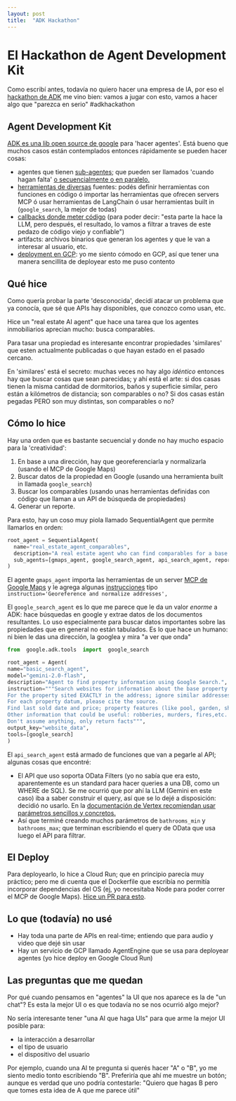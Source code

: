 ```yaml
---
layout: post
title:  "ADK Hackathon"
---
```


# El Hackathon de Agent Development Kit


Como escribí antes, todavía no quiero hacer una empresa de IA, por eso el [hackathon de ADK](https://googlecloudmultiagents.devpost.com/?utm_source=gamma&utm_medium=email&utm_campaign=FY25-Q2-NORTHAM-GOO34096-onlineevent-su-ADKHackathon&utm_content=innovators-newsletter&utm_term=-) me vino bien: vamos a jugar con esto, vamos a hacer algo que "parezca en serio" #adkhackathon

## Agent Development Kit
[ADK es una lib open source de google](https://google.github.io/adk-docs/) para 'hacer agentes'. Está bueno que muchos casos están contemplados entonces rápidamente se pueden hacer cosas:
* agentes que tienen [sub-agentes](https://google.github.io/adk-docs/agents/multi-agents/); que pueden ser llamados 'cuando hagan falta' [o secuencialmente o en paralelo.](https://google.github.io/adk-docs/agents/workflow-agents/)
* [herramientas de diversas](https://google.github.io/adk-docs/tools/) fuentes: podés definir herramientas con funciones en código ó importar las herramientas que ofrecen servers MCP ó usar herramientas de LangChain ó usar herramientas built in (`google_search`, la mejor de todas)
* [callbacks donde meter código](https://google.github.io/adk-docs/callbacks/) (para poder decir: "esta parte la hace la LLM, pero después, el resultado, lo vamos a filtrar a traves de este pedazo de código viejo y confiable")
* artifacts: archivos binarios que generan los agentes y que le van a interesar al usuario, etc.
* [deployment en GCP](https://google.github.io/adk-docs/deploy/): yo me siento cómodo en GCP, así que tener una manera sencillita de deployear esto me puso contento

## Qué hice
Como quería probar la parte 'desconocida', decidí atacar un problema que ya conocía, que sé que APIs hay disponibles, que conozco como usan, etc.

Hice un "real estate AI agent" que hace una tarea que los agentes inmobiliarios aprecian mucho: busca comparables.

Para tasar una propiedad es interesante encontrar propiedades 'similares' que esten actualmente publicadas o que hayan estado en el pasado cercano. 

En 'similares' está el secreto: muchas veces no hay algo _idéntico_ entonces hay que buscar cosas que sean parecidas; y ahí está el arte: si dos casas tienen la misma cantidad de dormitorios, baños y superficie similar, pero están a kilómetros de distancia; son comparables o no? Si dos casas están pegadas PERO son muy distintas, son comparables o no?

## Cómo lo hice
Hay una orden que es bastante secuencial y donde no hay mucho espacio para la 'creatividad': 
1. En base a una dirección, hay que georeferenciarla y normalizarla (usando el MCP de Google Maps)
2. Buscar datos de la propiedad en Google (usando una herramienta built in llamada `google_search`)
3. Buscar los comparables (usando unas herramientas definidas con código que llaman a un API de búsqueda de propiedades)
4. Generar un reporte.

Para esto, hay un coso muy piola llamado SequentialAgent que permite llamarlos en orden:
```python
root_agent = SequentialAgent(
  name="real_estate_agent_comparables",
  description="A real estate agent who can find comparables for a base property",
  sub_agents=[gmaps_agent, google_search_agent, api_search_agent, report_writer_agent],
)
``` 

El agente `gmaps_agent` importa las herramientas de un server [MCP de Google Maps](https://github.com/modelcontextprotocol/servers/tree/2025.4.24/src/google-maps) y le agrega algunas [instrucciones](https://google.github.io/adk-docs/agents/llm-agents/#guiding-the-agent-instructions-instruction) tipo `instruction='Georeference and normalize addresses',`

El `google_search_agent` es lo que me parece que le da un valor *enorme* a ADK: hace búsquedas en google y extrae datos de los documentos resultantes.  Lo uso especialmente para buscar datos importantes sobre las propiedades que en general no están tabulados. Es lo que hace un humano: ni bien le das una dirección, la googlea y mira "a ver que onda"
```python
from  google.adk.tools  import  google_search

root_agent = Agent(
name="basic_search_agent",
model="gemini-2.0-flash",
description="Agent to find property information using Google Search.",
instruction="""Search websites for information about the base property.
For the property sited EXACTLY in the address; ignore similar addresses.
For each property datum, please cite the source.
Find last sold date and price; property features (like pool, garden, shed; renovations done or needed, etc).
Other information that could be useful: robberies, murders, fires,etc.
Don't assume anything, only return facts""",
output_key="website_data",
tools=[google_search]
)
```

El `api_search_agent` está armado de funciones que van a pegarle al API; algunas cosas que encontré:
* El API que uso soporta OData Filters (yo no sabía que era esto, aparentemente es un standard para hacer queries a una DB, como un WHERE de SQL). Se me ocurrió que por ahí la LLM (Gemini en este caso) iba a saber construir el query, así que se lo dejé a disposición: decidió no usarlo. En la [documentación de Vertex recomiendan usar parámetros sencillos y concretos.](https://cloud.google.com/vertex-ai/generative-ai/docs/multimodal/function-calling#write_clear_and_detailed_function_names_parameter_descriptions_and_instructions)
* Así que terminé creando muchos parámetros de `bathrooms_min` y `bathrooms_max`; que terminan escribiendo el query de OData que usa luego el API para filtrar.

## El Deploy
Para deployearlo, lo hice a Cloud Run; que en principio parecía muy práctico; pero me di cuenta que el Dockerfile que escribía no permitía incorporar dependencias del OS (ej, yo necesitaba Node para poder correr el MCP de Google Maps). [Hice un PR para esto](https://github.com/google/adk-python/pull/1524).


## Lo que (todavía) no usé
* Hay toda una parte de APIs en real-time; entiendo que para audio y video que dejé sin usar
* Hay un servicio de GCP llamado AgentEngine que se usa para deployear agentes (yo hice deploy en Google Cloud Run)

## Las preguntas que me quedan

Por qué cuando pensamos en "agentes" la UI que nos aparece es la de "un chat"? Es esta la mejor UI o es que todavía no se nos ocurrió algo mejor? 

No sería interesante tener "una AI que haga UIs" para que arme la mejor UI posible para:
* la interacción a desarrollar
* el tipo de usuario
* el dispositivo del usuario

Por ejemplo, cuando una AI te pregunta si querés hacer "A" o "B", yo me siento medio tonto escribiendo "B". Preferiría que ahí me muestre un botón; aunque es verdad que uno podría contestarle: "Quiero que hagas B pero que tomes esta idea de A que me parece útil" 

